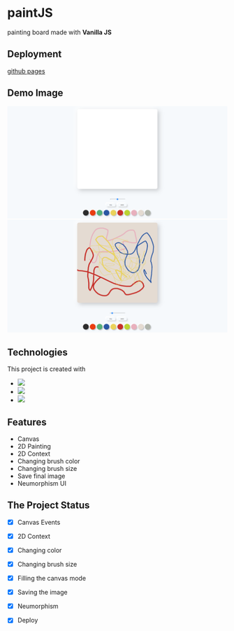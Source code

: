 # paintJS
painting board made with **Vanilla JS**

## Deployment

[github pages](https://hyunchoitan.github.io/paintJS/)


## Demo Image

![Demo Image](./demo-paintJS.png)
![Demo Image](./demo-paintJS(2).png)

## Technologies

This project is created with 
* <img src = "https://img.shields.io/badge/-HTML5-E34F26?style=flat&logo=html5&logoColor=white"> 
* <img src = "https://img.shields.io/badge/-CSS3-1572B6?style=flat&logo=css3&logoColor=white">
* <img src="https://img.shields.io/badge/-JavaScript-eed718?style=flat&logo=javascript&logoColor=ffffff">

## Features

* Canvas
* 2D Painting
* 2D Context
* Changing brush color
* Changing brush size
* Save final image
* Neumorphism UI

## The Project Status

- [x] Canvas Events
- [x] 2D Context
- [x] Changing color
- [x] Changing brush size
- [x] Filling the canvas mode
- [x] Saving the image
- [x] Neumorphism
- [x] Deploy
 